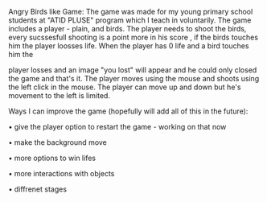 Angry Birds like Game:
The game was made for my young primary school students at "ATID PLUSE" program which I teach in voluntarily. The game includes a player - plain, and birds. The player needs to shoot the birds, every sucssesfull shooting is a point more in his score , if the birds touches him the player loosses life. When the player has 0 life and a bird touches him the 

player losses and an image "you lost" will appear and he could only closed the game and that's it.
The player moves using the mouse and shoots using the left click in the mouse. The player can move up and down but he's movement to the left is limited.

Ways I can improve the game (hopefully will add all of this in the future):

•	give the player option to restart the game - working on that now

•	make the background move

•	more options to win lifes

•	more interactions with objects

•	diffrenet stages
